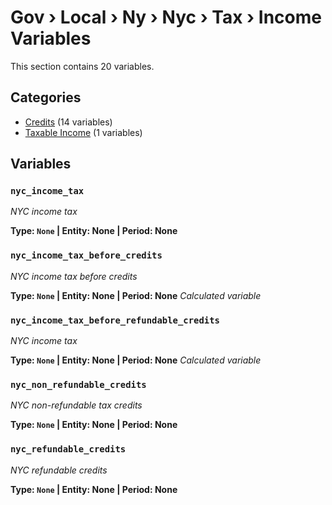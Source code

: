 # Gov › Local › Ny › Nyc › Tax › Income Variables

This section contains 20 variables.

## Categories

- [Credits](credits/index.md) (14 variables)
- [Taxable Income](taxable_income/index.md) (1 variables)

## Variables

### `nyc_income_tax`
*NYC income tax*

**Type: `None` | Entity: None | Period: None**

### `nyc_income_tax_before_credits`
*NYC income tax before credits*

**Type: `None` | Entity: None | Period: None**
*Calculated variable*

### `nyc_income_tax_before_refundable_credits`
*NYC income tax*

**Type: `None` | Entity: None | Period: None**
*Calculated variable*

### `nyc_non_refundable_credits`
*NYC non-refundable tax credits*

**Type: `None` | Entity: None | Period: None**

### `nyc_refundable_credits`
*NYC refundable credits*

**Type: `None` | Entity: None | Period: None**
